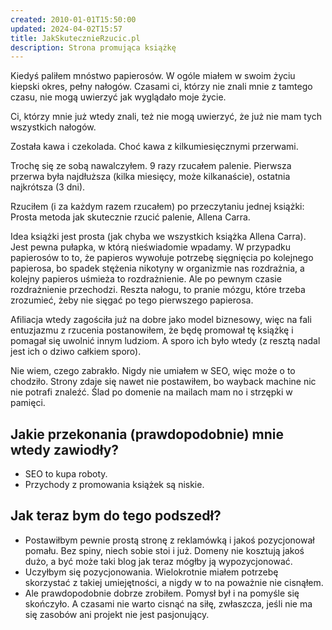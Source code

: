 ```yaml
---
created: 2010-01-01T15:50:00
updated: 2024-04-02T15:57
title: JakSkutecznieRzucic.pl
description: Strona promująca książkę
---
```

Kiedyś paliłem mnóstwo papierosów. W ogóle miałem w swoim życiu kiepski okres, pełny nałogów. Czasami ci, którzy nie znali mnie z tamtego czasu, nie mogą uwierzyć jak wyglądało moje życie.

Ci, którzy mnie już wtedy znali, też nie mogą uwierzyć, że już nie mam tych wszystkich nałogów.

Została kawa i czekolada. Choć kawa z kilkumiesięcznymi przerwami.

Trochę się ze sobą nawalczyłem. 9 razy rzucałem palenie. Pierwsza przerwa była najdłuższa (kilka miesięcy, może kilkanaście), ostatnia najkrótsza (3 dni). 

Rzuciłem (i za każdym razem rzucałem) po przeczytaniu jednej książki: Prosta metoda jak skutecznie rzucić palenie, Allena Carra.

Idea książki jest prosta (jak chyba we wszystkich książka Allena Carra). Jest pewna pułapka, w którą nieświadomie wpadamy. W przypadku papierosów to to, że papieros wywołuje potrzebę sięgnięcia po kolejnego papierosa, bo spadek stężenia nikotyny w organizmie nas rozdrażnia, a kolejny papieros uśmieża to rozdrażnienie. Ale po pewnym czasie rozdrażnienie przechodzi. Reszta nałogu, to pranie mózgu, które trzeba zrozumieć, żeby nie sięgać po tego pierwszego papierosa.

Afiliacja wtedy zagościła już na dobre jako model biznesowy, więc na fali entuzjazmu z rzucenia postanowiłem, że będę promował tę książkę i pomagał się uwolnić innym ludziom. A sporo ich było wtedy (z resztą nadal jest ich o dziwo całkiem sporo).

Nie wiem, czego zabrakło. Nigdy nie umiałem w SEO, więc może o to chodziło. Strony zdaje się nawet nie postawiłem, bo wayback machine nic nie potrafi znaleźć. Ślad po domenie na mailach mam no i strzępki w pamięci.

## Jakie przekonania (prawdopodobnie) mnie wtedy zawiodły?

- SEO to kupa roboty.
- Przychody z promowania książek są niskie.

## Jak teraz bym do tego podszedł?

- Postawiłbym pewnie prostą stronę z reklamówką i jakoś pozycjonował pomału. Bez spiny, niech sobie stoi i już. Domeny nie kosztują jakoś dużo, a być może taki blog jak teraz mógłby ją wypozycjonować.
- Uczyłbym się pozycjonowania. Wielokrotnie miałem potrzebę skorzystać z takiej umiejętności, a nigdy w to na poważnie nie cisnąłem.
- Ale prawdopodobnie dobrze zrobiłem. Pomysł był i na pomyśle się skończyło. A czasami nie warto cisnąć na siłę, zwłaszcza, jeśli nie ma się zasobów ani projekt nie jest pasjonujący.